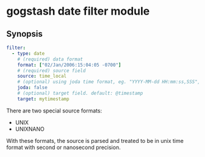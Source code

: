 gogstash date filter module
=============================

## Synopsis

```yaml
filter:
  - type: date
    # (required) data format
    format: ["02/Jan/2006:15:04:05 -0700"]
    # (required) source field
    source: time_local
    # (optional) using joda time format, eg. "YYYY-MM-dd HH:mm:ss,SSS", default: false
    joda: false
    # (optional) target field. default: @timestamp
    target: mytimestamp
```
There are two special source formats:

* UNIX
* UNIXNANO

With these formats, the source is parsed and treated to be in unix time format with second or nanosecond precision.
